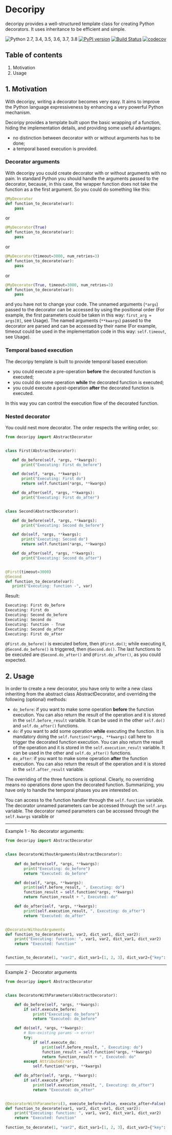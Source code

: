 # Decoripy
decoripy provides a well-structured template class for creating Python decorators. It uses inheritance to be efficient 
and simple.

![Python 2.7, 3.4, 3.5, 3.6, 3.7, 3.8](https://img.shields.io/badge/python-%202.7%2C%203.4%2C%203.5%2C%203.6%2C%203.7%2C%203.8-blue.svg)
[![PyPI version](https://badge.fury.io/py/decoripy.svg)](https://badge.fury.io/py/decoripy)
[![Build Status](https://travis-ci.org/gioelecrispo/decoripy.svg?branch=master)](https://travis-ci.org/gioelecrispo/decoripy)
[![codecov](https://codecov.io/gh/gioelecrispo/decoripy/branch/master/graph/badge.svg)](https://codecov.io/gh/gioelecrispo/decoripy)

## Table of contents
1. Motivation
2. Usage

## 1. Motivation
With decoripy, writing a decorator becomes very easy. It aims to improve the Python language expressiveness by 
enhancing a very powerful Python mechanism.

Decoripy provides a template built upon the basic wrapping of a function, hiding the implementation details, and
providing some useful advantages:
 - no distinction between decorator with or without arguments has to be done;
 - a temporal based execution is provided. 

### Decorator arguments
With decoripy you could create decorator with or without arguments with no pain.
In standard Python you should handle the arguments passed to the decorator, because, in this case, the wrapper 
function does not take the function as a the first argument.
So you could do something like this:
```python
@MyDecorator
def function_to_decorate(var):
    pass
```
or 
```python
@MyDecorator(True)
def function_to_decorate(var):
    pass
```
or 
```python
@MyDecorator(timeout=3000, num_retries=3)
def function_to_decorate(var):
    pass
```
or 
```python
@MyDecorator(True, timeout=3000, num_retries=3)
def function_to_decorate(var):
    pass
```
and you have not to change your code. 
The unnamed arguments (```*args```) passed to the decorator can be accessed by using the positional order (For example, 
the first parameters could be taken in this way: ```first_arg = args[0]```, see Usage).
The named arguments (```**kwargs```) passed to the decorator are parsed and can be accessed by their name (For example, 
timeout could be used in the implementation code in this way: ```self.timeout```, see Usage).


### Temporal based execution
The decoripy template is built to provide temporal based execution:
 - you could execute a pre-operation **before** the decorated function is executed;
 - you could do some operation **while** the decorated function is executed;
 - you could execute a post-operation **after** the decorated function is executed.

In this way you can control the execution flow of the decorated function.

### Nested decorator
You could nest more decorator. The order respects the writing order, so:
 ```python
from decoripy import AbstractDecorator


class First(AbstractDecorator):

    def do_before(self, *args, **kwargs):
        print("Executing: First do_before")

    def do(self, *args, **kwargs):
        print("Executing: First do")
        return self.function(*args, **kwargs)

    def do_after(self, *args, **kwargs):
        print("Executing: First do_after")


class Second(AbstractDecorator):

    def do_before(self, *args, **kwargs):
        print("Executing: Second do_before")

    def do(self, *args, **kwargs):
        print("Executing: Second do")
        return self.function(*args, **kwargs)

    def do_after(self, *args, **kwargs):
        print("Executing: Second do_after")


@First(timeout=3000)
@Second
def function_to_decorate(var):
    print("Executing: function -", var)
```

Result: 
```bash
Executing: First do_before
Executing: First do
Executing: Second do_before
Executing: Second do
Executing: function - True
Executing: Second do_after
Executing: First do_after
```

```@First.do_before()``` is executed before, then ```@First.do()```; while 
executing it, ```@Second.do_before()``` is triggered, then ```@Second.do()```.
The last functions to be executed are ```@Second.do_after()``` and 
```@First.do_after()```, as you could expected.

 
## 2. Usage
In order to create a new decorator, you have only to write a new class inheriting from the
abstract class AbstractDecorator, and overriding the following (optional) methods:
 - ```do_before```: if you want to make some operation **before** the function execution. 
 You can also return the result of the operation and it is stored in the ```self.before_result``` 
 variable. It can be used in the other ```self.do()``` and ```self.do_after()``` 
 functions.
 - ```do```: if you want to add some operation **while** executing the function. 
 It is mandatory doing the ```self.function(*args, **kwargs)``` call here to trigger the
 decorated function execution. 
 You can also return the result of the operation and it is stored in the ```self.execution_result``` 
 variable. It can be used in the other and ```self.do_after()``` functions.
 - ```do_after```: if you want to make some operation **after** the function execution. 
 You can also return the result of the operation and it is stored in the ```self.after_result``` 
 variable. 

The overriding of the three functions is optional. Clearly, no overriding means no
operations done upon the decorated function.
Summarizing, you have only to handle the temporal phases you are interested on.

You can access to the function handler through the ```self.function``` variable. 
The decorator unnamed parameters can be accessed through the ```self.args``` variable.
The decorator named parameters can be accessed through the ```self.kwargs``` varaible or 
 
---
 
Example 1 - No decorator arguments:

```python
from decoripy import AbstractDecorator


class DecoratorWithoutArguments(AbstractDecorator):
    
    def do_before(self, *args, **kwargs):
        print("Executing: do_before")
        return "Executed: do_before"

    def do(self, *args, **kwargs):
        print(self.before_result, ", Executing: do")
        function_result = self.function(*args, **kwargs)
        return function_result + ", Executed: do"

    def do_after(self, *args, **kwargs):
        print(self.execution_result, ", Executing: do_after")
        return "Executed: do_after"


@DecoratorWithoutArguments
def function_to_decorate(var1, var2, dict_var1, dict_var2):
    print("Executing: function: ", var1, var2, dict_var1, dict_var2)
    return "Executed: function"


function_to_decorate(1, "var2", dict_var1=[1, 2, 3], dict_var2={"key": "value"})
```

---

Example 2 - Decorator arguments

```python
from decoripy import AbstractDecorator


class DecoratorWithParameters(AbstractDecorator):

    def do_before(self, *args, **kwargs):
        if self.execute_before:
            print("Executing: do_before")
            return "Executed: do_before"

    def do(self, *args, **kwargs):
        # Non-existing params -> error!
        try:
            if self.execute_do:
                print(self.before_result, ", Executing: do")
                function_result = self.function(*args, **kwargs)
                return function_result + ", Executed: do"
        except AttributeError:
            self.function(*args, **kwargs)

    def do_after(self, *args, **kwargs):
        if self.execute_after:
            print(self.execution_result, ", Executing: do_after")
            return "Executed: do_after"


@DecoratorWithParameters(3, execute_before=False, execute_after=False)
def function_to_decorate(var1, var2, dict_var1, dict_var2):
    print("Executing: function: ", var1, var2, dict_var1, dict_var2)
    return "Executed: function"
    
function_to_decorate(1, "var2", dict_var1=[1, 2, 3], dict_var2={"key": "value"})
```